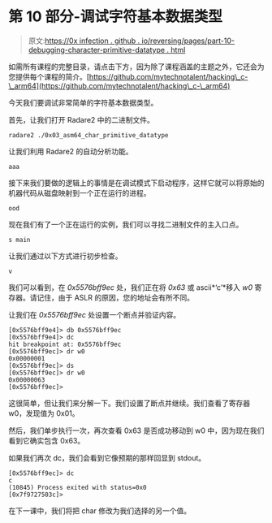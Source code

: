 # 第 10 部分-调试字符基本数据类型

> 原文:[https://0x infection . github . io/reversing/pages/part-10-debugging-character-primitive-datatype . html](https://0xinfection.github.io/reversing/pages/part-10-debugging-character-primitive-datatype.html)

如需所有课程的完整目录，请点击下方，因为除了课程涵盖的主题之外，它还会为您提供每个课程的简介。[https://github.com/mytechnotalent/hacking\_c-\_arm64](https://github.com/mytechnotalent/hacking\_c-\_arm64)

今天我们要调试非常简单的字符基本数据类型。

首先，让我们打开 Radare2 中的二进制文件。

```
radare2 ./0x03_asm64_char_primitive_datatype

```

让我们利用 Radare2 的自动分析功能。

```
aaa

```

接下来我们要做的逻辑上的事情是在调试模式下启动程序，这样它就可以将原始的机器代码从磁盘映射到一个正在运行的进程。

```
ood

```

现在我们有了一个正在运行的实例，我们可以寻找二进制文件的主入口点。

```
s main

```

让我们通过以下方式进行初步检查。

```
v

```

我们可以看到，在 *0x5576bff9ec* 处，我们正在将 *0x63* 或 ascii*‘c’*移入 *w0* 寄存器。请记住，由于 ASLR 的原因，您的地址会有所不同。

让我们在 *0x5576bff9ec* 处设置一个断点并验证内容。

```
[0x5576bff9e4]> db 0x5576bff9ec
[0x5576bff9e4]> dc
hit breakpoint at: 0x5576bff9ec
[0x5576bff9ec]> dr w0
0x00000001
[0x5576bff9ec]> ds
[0x5576bff9ec]> dr w0
0x00000063
[0x5576bff9ec]>

```

这很简单，但让我们来分解一下。我们设置了断点并继续。我们查看了寄存器 w0，发现值为 0x01。

然后，我们单步执行一次，再次查看 0x63 是否成功移动到 w0 中，因为现在我们看到它确实包含 0x63。

如果我们再次 dc，我们会看到它像预期的那样回显到 stdout。

```
[0x5576bff9ec]> dc
c
(10845) Process exited with status=0x0
[0x7f9727503c]>

```

在下一课中，我们将把 char 修改为我们选择的另一个值。